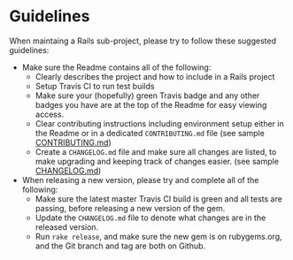 # Guidelines

When maintaing a Rails sub-project, please try to follow these suggested guidelines:

- Make sure the Readme contains all of the following:
  - Clearly describes the project and how to include in a Rails project
  - Setup Travis CI to run test builds
  - Make sure your (hopefully) green Travis badge and any other badges you have are at the top of the Readme for easy viewing access.
  - Clear contributing instructions including environment setup either in the Readme or in a dedicated `CONTRIBUTING.md` file (see sample [CONTRIBUTING.md](CONTRIBUTING.md))
  - Create a `CHANGELOG.md` file and make sure all changes are listed, to make upgrading and keeping track of changes easier. (see sample [CHANGELOG.md](CHANGELOG.md))
- When releasing a new version, please try and complete all of the following:
  - Make sure the latest master Travis CI build is green and all tests are passing, before releasing a new version of the gem.
  - Update the `CHANGELOG.md` file to denote what changes are in the released version.
  - Run `rake release`, and make sure the new gem is on rubygems.org, and the Git branch and tag are both on Github.
